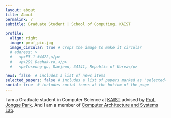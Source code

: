 ```yaml
---
layout: about
title: About
permalink: /
subtitle: Graduate Student | School of Computing, KAIST

profile:
  align: right
  image: prof_pic.jpg
  image_circular: true # crops the image to make it circular
  # address: >
  #   <p>E3-1 #4422,</p>
  #   <p>291 Daehak-ro,</p>
  #   <p>Yuseong-gu, Daejeon, 34141, Republic of Korea</p>

news: false  # includes a list of news items
selected_papers: false # includes a list of papers marked as "selected={true}"
social: true  # includes social icons at the bottom of the page
---
```


I am a Graduate student in Computer Science at [KAIST](https://www.kaist.ac.kr/en/) advised by [Prof. Jongse Park](https://jongse-park.github.io). And I am a member of [Computer Architecture and Systems Lab](http://casys.kaist.ac.kr).